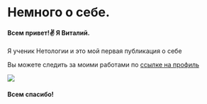 # Немного о себе.

#### Всем привет!✌ Я Виталий.

Я ученик Нетологии и это мой первая публикация о себе 

Вы можете следить за моими работами по  [ссылке на профиль](https://github.com/ArzVitali )

![](http://gas-kvas.com/grafic/uploads/posts/2023-10/1696409759_gas-kvas-com-p-kartinki-neobichnie-20.jpg)

#### Всем спасибо!